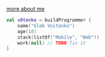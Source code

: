 [more about me](v8tenko.ru)
```kotlin
val v8tenko = buildProgrammer {
    name("Gleb Voitenko")
    age(18)
    stack(listOf("Mobile", "Web"))
    work(null) // TODO fix it
}
```
